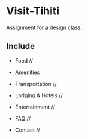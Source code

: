 # Visit-Tihiti
Assignment for a design class.


## Include

* Food //

* Amenities

* Transportation //

* Lodging & Hotels //

* Entertainment //

* FAQ //

* Contact //